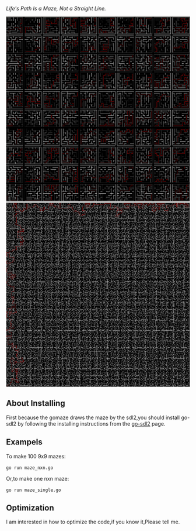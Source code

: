 *Life's Path Is a Maze, Not a Straight Line.*

![a 10x10 maze](https://raw.githubusercontent.com/blackspace/gomaze/master/samples/maze_10x10.png)
![a 150x150 maze](https://raw.githubusercontent.com/blackspace/gomaze/master/samples/maze_150x150.png)

About Installing
---------------------------------------
First because the gomaze draws the maze by the sdl2,you should install 
go-sdl2 by following the installing instructions from the [go-sdl2](https://github.com/veandco/go-sdl2) page.


Exampels
------------------------------------

To make 100 9x9 mazes:

```
go run maze_nxn.go
```

Or,to make one nxn maze:


```
go run maze_single.go
```

Optimization
----------------------------------------
I am interested in how to optimize the code,if you know it,Please tell me.